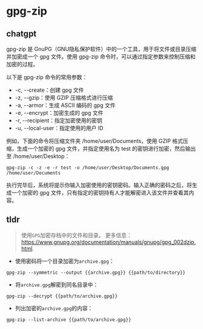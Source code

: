 # gpg-zip 
## chatgpt 
gpg-zip 是 GnuPG（GNU隐私保护软件）中的一个工具，用于将文件或目录压缩并加密成一个 gpg 文件。使用 gpg-zip 命令时，可以通过指定参数来控制压缩和加密的过程。

以下是 gpg-zip 命令的常用参数：

- -c, --create：创建 gpg 文件
- -z, --gzip：使用 GZIP 压缩格式进行压缩
- -a, --armor：生成 ASCII 编码的 gpg 文件
- -e, --encrypt：加密生成的 gpg 文件
- -r, --recipient：指定加密使用的密钥
- -u, --local-user：指定使用的用户 ID

例如，下面的命令将压缩文件夹 /home/user/Documents，使用 GZIP 格式压缩，生成一个加密的 gpg 文件，并指定使用名为 test 的密钥进行加密，然后输出至 /home/user/Desktop：

```
gpg-zip -c -z -e -r test -o /home/user/Desktop/Documents.gpg /home/user/Documents
```

执行完毕后，系统将提示你输入加密使用的密钥密码。输入正确的密码之后，将生成一个加密的 gpg 文件，只有指定的密钥持有人才能解密进入该文件并查看其内容。 

## tldr 
 
> 使用`GPG`加密存档中的文件和目录。
> 更多信息：<https://www.gnupg.org/documentation/manuals/gnupg/gpg_002dzip.html>.

- 使用密码将一个目录加密为`archive.gpg`：

`gpg-zip --symmetric --output {{archive.gpg}} {{path/to/directory}}`

- 将`archive.gpg`解密到同名目录中：

`gpg-zip --decrypt {{path/to/archive.gpg}}`

- 列出加密的`archive.gpg`的内容：

`gpg-zip --list-archive {{path/to/archive.gpg}}`
